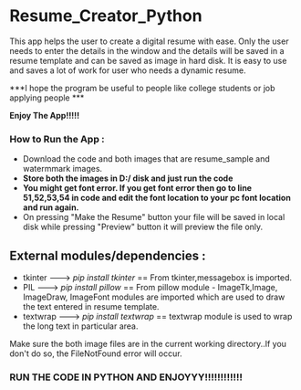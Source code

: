 # Resume_Creator_Python

This app helps the user to create a digital resume with ease. Only the user needs to enter the details in the window and the details will be saved in a resume template and can be saved as image in hard disk. 
It is easy to use and saves a lot of work for user who needs a dynamic resume. 

***I hope the program be useful to people like college students or job applying people ***

**Enjoy The App!!!!!**

### How to Run the App : 

* Download the code and both images that are resume_sample and watermmark images.
* **Store both the images in D:/ disk and just run the code**
* **You might get font error. If you get font error then go to line 51,52,53,54 in code and edit the font location to your pc font location and run again.**
* On pressing "Make the Resume" button your file will be saved in local disk while pressing "Preview" button it will preview the file only.

## External modules/dependencies :

* tkinter ---> *pip install tkinter* == From tkinter,messagebox is imported.
* PIL ---> *pip install pillow* == From pillow module - ImageTk,Image, ImageDraw, ImageFont modules are imported which are used to draw the text entered in resume template.
* textwrap ---> *pip install textwrap* == textwrap module is used to wrap the long text in particular area.

Make sure the both image files are in the current working directory..If you don't do so, the FileNotFound error will occur.





### RUN THE CODE IN PYTHON AND ENJOYYY!!!!!!!!!!!!
